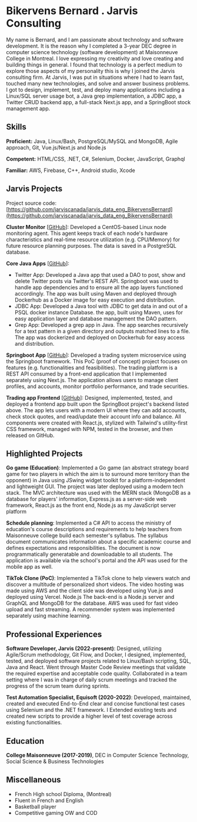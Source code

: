 # Bikervens Bernard . Jarvis Consulting

My name is Bernard, and I am passionate about technology and software development. It is the reason why I completed a 3-year DEC degree in computer science technology (software development) at Maisonneuve College in Montreal. I love expressing my creativity and love creating and building things in general. I found that technology is a perfect medium to explore those aspects of my personality this is why I joined the Jarvis consulting firm. At Jarvis, I was put in situations where I had to learn fast, touched many new technologies, and solve and answer business problems. I got to design, implement, test, and deploy many applications including a Linux/SQL server usage bot, a Java grep implementation, a JDBC app, a Twitter CRUD backend app, a full-stack Next.js app, and a SpringBoot stock management app.

## Skills

**Proficient:** Java, Linux/Bash, PostgreSQL/MySQL and MongoDB, Agile approach, Git, Vue.js/Next.js and Node.js

**Competent:** HTML/CSS, .NET, C#, Selenium, Docker, JavaScript, Graphql

**Familiar:** AWS, Firebase, C++, Android studio, Xcode

## Jarvis Projects

Project source code: [https://github.com/jarviscanada/jarvis_data_eng_BikervensBernard](https://github.com/jarviscanada/jarvis_data_eng_BikervensBernard)


**Cluster Monitor** [[GitHub](https://github.com/jarviscanada/jarvis_data_eng_BikervensBernard/tree/master/linux_sql)]: Developed a CentOS-based Linux node monitoring agent. This agent keeps track of each node's hardware characteristics and real-time resource utilization (e.g. CPU/Memory) for future resource planning purposes. The data is saved in a PostgreSQL database.

**Core Java Apps** [[GitHub](https://github.com/jarviscanada/jarvis_data_eng_BikervensBernard/tree/master/core_Java)]:
      
  - Twitter App: Developed a Java app that used a DAO to post, show and delete Twitter posts via Twitter's REST API. Springboot was used to handle app dependencies and to ensure all the app layers functioned accordingly. The app was built using Maven and deployed through Dockerhub as a Docker image for easy execution and distribution.
  - JDBC App: Developed a Java tool with JDBC to get data in and out of a PSQL docker instance Database. the app, built using Maven, uses for easy application layer and database management the DAO pattern.
  - Grep App: Developed a grep app in Java. The app searches recursively for a text pattern in a given directory and outputs matched lines to a file. The app was dockerized and deployed on Dockerhub for easy access and distribution.

**Springboot App** [[GitHub](https://github.com/jarviscanada/jarvis_data_eng_BikervensBernard/tree/master/springboot)]: Developed a trading system microservice using the Springboot framework. This PoC (proof of concept) project focuses on features (e.g. functionalities and feasibilities). The trading platform is a REST API consumed by a front-end application that I implemented separately  using Next.js. The application allows users to manage client profiles, and accounts, monitor portfolio performance, and trade securities.

**Trading app Frontend** [[GitHub](https://github.com/jarviscanada/jarvis_data_eng_BikervensBernard/tree/master/frontend)]: Designed, implemented, tested, and deployed a frontend app built upon the SpringBoot project's backend listed above. The app lets users with a modern UI where they can add accounts, check stock quotes, and read/update their account info and balance. All components were created with React.js, stylized with Tailwind's utility-first CSS framework, managed with NPM, tested in the browser, and then released on GitHub.


## Highlighted Projects
**Go game (Education)**: Implemented a Go game (an abstract strategy board game for two players in which the aim is to surround more territory than the opponent) in Java using JSwing widget toolkit for a platform-independent and lightweight GUI. The project was later deployed using a modern tech stack. The MVC architecture was used with the MERN stack (MongoDB as a database for players' information, Express.js as a server-side web framework, React.js as the front end, Node.js as my JavaScript server platform

**Schedule planning**: Implemented a C# API to access the ministry of education's course descriptions and requirements to help teachers from Maisonneuve college build each semester's syllabus. The syllabus document communicates information about a specific academic course and defines expectations and responsibilities. The document is now programmatically generatable and downloadable to all students. The application is available via the school's portal and the API was used for the mobile app as well.

**TikTok Clone (PoC)**: Implemented a TikTok clone to help viewers watch and discover a multitude of personalized short videos. The video hosting was made using AWS and the client side was developed using Vue.js and deployed using Vercel. Node.js The back-end is a Node.js server and GraphQL and MongoDB for the database. AWS was used for fast video upload and fast streaming. A recommender system was implemented separately using machine learning.


## Professional Experiences

**Software Developer, Jarvis (2022-present)**: Designed, utilizing Agile/Scrum methodology, Git Flow, and Docker, I designed, implemented, tested, and deployed software projects related to Linux/Bash scripting, SQL, Java and React. Went through Master Code Review meetings that validate the required expertise and acceptable code quality. Collaborated in a team setting where I was in charge of daily scrum meetings and tracked the progress of the scrum team during sprints.

**Test Automation Specialist, Equisoft (2020-2022)**: Developed, maintained, created and executed End-to-End clear and concise functional test cases using Selenium and the .NET framework. I Extended existing tests and created new scripts to provide a higher level of test coverage across existing functionalities.


## Education
**College Maisonneuve (2017-2019)**, DEC in Computer Science Technology, Social Science & Business Technologies


## Miscellaneous
- French High school Diploma, (Montreal)
- Fluent in French and English
- Basketball player
- Competitive gaming OW and COD